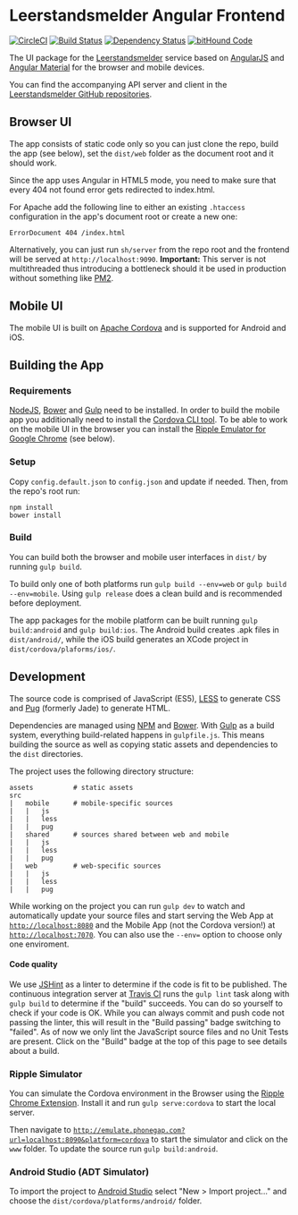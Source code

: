 # Leerstandsmelder Angular Frontend #

[![CircleCI](https://circleci.com/gh/Leerstandsmelder/leerstandsmelder-angular-frontend/tree/master.svg?style=svg)](https://circleci.com/gh/Leerstandsmelder/leerstandsmelder-angular-frontend/tree/master) [![Build Status](https://travis-ci.org/Leerstandsmelder/leerstandsmelder-angular-frontend.svg?branch=master)](https://travis-ci.org/Leerstandsmelder/leerstandsmelder-angular-frontend) [![Dependency Status](https://gemnasium.com/Leerstandsmelder/leerstandsmelder-angular-frontend.svg)](https://gemnasium.com/Leerstandsmelder/leerstandsmelder-angular-frontend) [![bitHound Code](https://www.bithound.io/github/Leerstandsmelder/leerstandsmelder-angular-frontend/badges/code.svg)](https://www.bithound.io/github/Leerstandsmelder/leerstandsmelder-angular-frontend)

The UI package for the [Leerstandsmelder](http://lm.htmhell.de) service based on [AngularJS](https://angularjs.org/) and [Angular Material](https://material.angularjs.org) for the browser and mobile devices.

You can find the accompanying API server and client in the [Leerstandsmelder GitHub repositories](https://github.com/Leerstandsmelder).

## Browser UI ##

The app consists of static code only so you can just clone the repo, build the app (see below), set the ``dist/web`` folder as the document root and it should work.

Since the app uses Angular in HTML5 mode, you need to make sure that every 404 not found error gets redirected to index.html.

For Apache add the following line to either an existing ``.htaccess`` configuration in the app's document root or create a new one:

```
ErrorDocument 404 /index.html
```

Alternatively, you can just run ``sh/server`` from the repo root and the frontend will be served at ``http://localhost:9090``. **Important:** This server is not multithreaded thus introducing a bottleneck should it be used in production without something like [PM2](http://pm2.keymetrics.io/).

## Mobile UI ##

The mobile UI is built on [Apache Cordova](https://cordova.apache.org/) and is supported for Android and iOS.

## Building the App ##

### Requirements ###

[NodeJS](https://nodejs.org), [Bower](https://bower.io/) and [Gulp](http://gulpjs.com/) need to be installed. In order to build the mobile app you additionally need to install the [Cordova CLI tool](https://cordova.apache.org/#getstarted). To be able to work on the mobile UI in the browser you can install the [Ripple Emulator for Google Chrome](https://chrome.google.com/webstore/detail/ripple-emulator-beta/geelfhphabnejjhdalkjhgipohgpdnoc) (see below).

### Setup ###

Copy ``config.default.json`` to ``config.json`` and update if needed. Then, from the repo's root run:

```shell
npm install
bower install
```

### Build ###

You can build both the browser and mobile user interfaces in ``dist/`` by running ``gulp build``.

To build only one of both platforms run ``gulp build --env=web`` or ``gulp build --env=mobile``. Using ``gulp release`` does a clean build and is recommended before deployment.

The app packages for the mobile platform can be built running ``gulp build:android`` and ``gulp build:ios``. The Android build creates .apk files in ``dist/android/``, while the iOS build generates an XCode project in ``dist/cordova/plaforms/ios/``.

## Development ##

The source code is comprised of JavaScript (ES5), [LESS](http://lesscss.org/) to generate CSS and [Pug](https://pugjs.org) (formerly Jade) to generate HTML.

Dependencies are managed using [NPM](https://www.npmjs.com/) and [Bower](https://bower.io/). With [Gulp](http://gulpjs.com/) as a build system, everything build-related happens in ``gulpfile.js``. This means building the source as well as copying static assets and dependencies to the ``dist`` directories.

The project uses the following directory structure:

```
assets          # static assets
src
|   mobile      # mobile-specific sources
|   |   js
|   |   less
|   |   pug
|   shared      # sources shared between web and mobile
|   |   js
|   |   less
|   |   pug
|   web         # web-specific sources
|   |   js
|   |   less
|   |   pug   
```

While working on the project you can run ``gulp dev`` to watch and automatically update your source files and start serving the Web App at [``http://localhost:8080``](http://localhost:8080) and the Mobile App (not the Cordova version!) at [``http://localhost:7070``](http://localhost:7070). You can also use the ``--env=`` option to choose only one enviroment.

#### Code quality ####

We use [JSHint](http://jshint.com/) as a linter to determine if the code is fit to be published. The continuous integration server at [Travis CI](https://travis-ci.org/) runs the ``gulp lint`` task along with ``gulp build`` to determine if the "build" succeeds. You can do so yourself to check if your code is OK. While you can always commit and push code not passing the linter, this will result in the "Build passing" badge switching to "failed". As of now we only lint the JavaScript source files and no Unit Tests are present. Click on the "Build" badge at the top of this page to see details about a build.

### Ripple Simulator ###

You can simulate the Cordova environment in the Browser using the [Ripple Chrome Extension](https://chrome.google.com/webstore/detail/ripple-emulator-beta/geelfhphabnejjhdalkjhgipohgpdnoc). Install it and run ``gulp serve:cordova`` to start the local server.

Then navigate to [``http://emulate.phonegap.com?url=localhost:8090&platform=cordova``](http://emulate.phonegap.com?url=localhost:8090&platform=cordova) to start the simulator and click on the ``www`` folder. To update the source run ``gulp build:android``.

### Android Studio (ADT Simulator) ###

To import the project to [Android Studio](https://developer.android.com/studio/index.html) select "New > Import project..." and choose the ``dist/cordova/platforms/android/`` folder.
